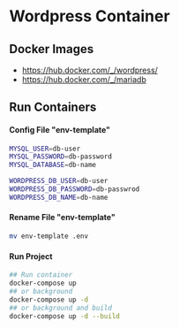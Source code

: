 # Wordpress Container 

## Docker Images

- https://hub.docker.com/_/wordpress/
- https://hub.docker.com/_/mariadb

## Run Containers

#### Config File "env-template"

```bash
MYSQL_USER=db-user
MYSQL_PASSWORD=db-password
MYSQL_DATABASE=db-name

WORDPRESS_DB_USER=db-user
WORDPRESS_DB_PASSWORD=db-passwrod
WORDPRESS_DB_NAME=db-name
```

#### Rename File "env-template"

```bash
mv env-template .env
```

#### Run Project

```bash
## Run container
docker-compose up
## or background
docker-compose up -d 
## or background and build
docker-compose up -d --build
```